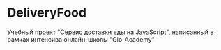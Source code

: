 # DeliveryFood
Учебный проект "Сервис доставки еды на JavaScript", написанный в рамках интенсива онлайн-школы "Glo-Academy"
